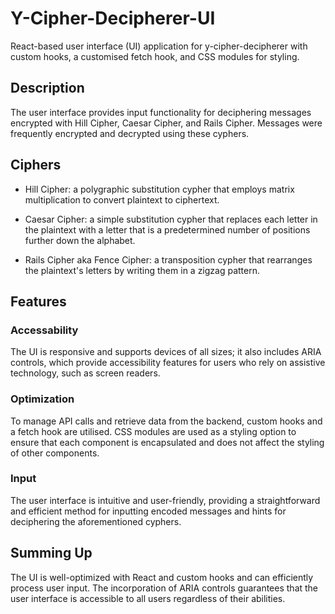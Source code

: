 # Y-Cipher-Decipherer-UI

React-based user interface (UI) application for y-cipher-decipherer with custom
hooks, a customised fetch hook, and CSS modules for styling.

## Description

The user interface provides input functionality for deciphering messages
encrypted with Hill Cipher, Caesar Cipher, and Rails Cipher. Messages were
frequently encrypted and decrypted using these cyphers.

## Ciphers

- Hill Cipher: a polygraphic substitution cypher that employs matrix
  multiplication to convert plaintext to ciphertext.

- Caesar Cipher: a simple substitution cypher that replaces each letter in the
  plaintext with a letter that is a predetermined number of positions further
  down the alphabet.

- Rails Cipher aka Fence Cipher: a transposition cypher that rearranges the
  plaintext's letters by writing them in a zigzag pattern.

## Features

### Accessability

The UI is responsive and supports devices of all sizes; it also includes ARIA
controls, which provide accessibility features for users who rely on assistive
technology, such as screen readers.

### Optimization

To manage API calls and retrieve data from the backend, custom hooks and a fetch
hook are utilised. CSS modules are used as a styling option to ensure that each
component is encapsulated and does not affect the styling of other components.

### Input

The user interface is intuitive and user-friendly, providing a straightforward
and efficient method for inputting encoded messages and hints for deciphering
the aforementioned cyphers.

## Summing Up

The UI is well-optimized with React and custom hooks and can efficiently process
user input. The incorporation of ARIA controls guarantees that the user
interface is accessible to all users regardless of their abilities.
